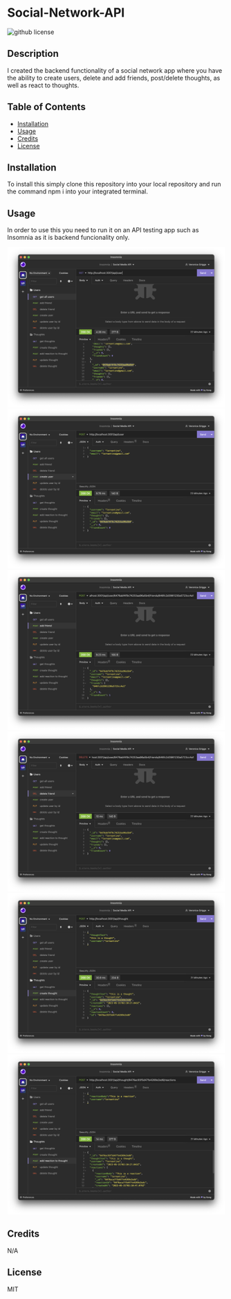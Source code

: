 # Social-Network-API
![github license](https://img.shields.io/badge/license-MIT-blue.svg)

## Description

I created the backend functionality of a social network app where you have the ability to create users, delete and add friends, post/delete thoughts, as well as react to thoughts.

## Table of Contents

- [Installation](#installation)
- [Usage](#usage)
- [Credits](#credits)
- [License](#license)

## Installation

To install this simply clone this repository into your local repository and run the command npm i into your integrated terminal.

## Usage

In order to use this you need to run it on an API testing app such as Insomnia as it is backend funcionality only.

![Get All Users](assets/images/Get%20All%20Users.png)
![Create User](assets/images/Create%20User.png)
![Add Friend](assets/images/Add%20Friend.png)
![Delete Friend](assets/images/Delete%20Friend.png)
![Create Thought](assets/images/Create%20Thought.png)
![Add Reaction](assets/images/Add%20Reaction.png)

## Credits
N/A

## License

MIT
